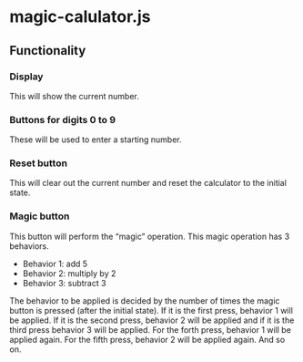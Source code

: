 # magic-calulator.js

## Functionality

### Display
This will show the current number.

### Buttons for digits 0 to 9
These will be used to enter a starting number.

### Reset button
This will clear out the current number and reset the calculator to the initial state.

### Magic button
This button will perform the “magic” operation. This magic operation has 3 behaviors.
- Behavior 1: add 5
- Behavior 2: multiply by 2
- Behavior 3: subtract 3

The behavior to be applied is decided by the number of times the magic button is pressed (after
the initial state). If it is the first press, behavior 1 will be applied. If it is the second press,
behavior 2 will be applied and if it is the third press behavior 3 will be applied. For the forth
press, behavior 1 will be applied again. For the fifth press, behavior 2 will be applied again. And
so on.
